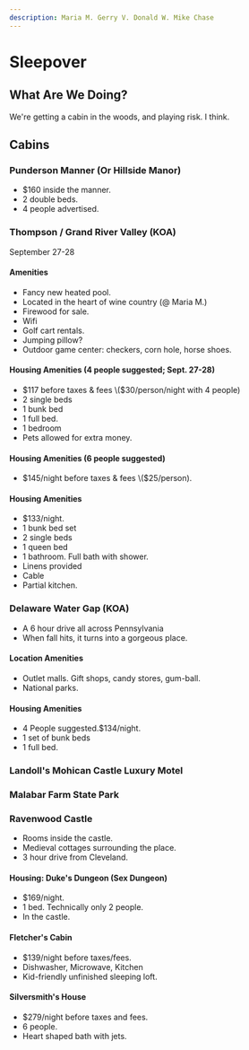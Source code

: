 ```yaml
---
description: Maria M. Gerry V. Donald W. Mike Chase
---
```


# Sleepover

## What Are We Doing?

We're getting a cabin in the woods, and playing risk. I think.

## Cabins

### Punderson Manner \(Or Hillside Manor\)

* $160 inside the manner.
* 2 double beds.
* 4 people advertised.

### Thompson / Grand River Valley \(KOA\)

September 27-28

#### Amenities

* Fancy new heated pool.
* Located in the heart of wine country \(@ Maria M.\)
* Firewood for sale.
* Wifi
* Golf cart rentals.
* Jumping pillow?
* Outdoor game center: checkers, corn hole, horse shoes.

#### Housing Amenities \(4 people suggested; Sept. 27-28\)

* $117 before taxes & fees \($30/person/night with 4 people\)
* 2 single beds
* 1 bunk bed
* 1 full bed.
* 1 bedroom
* Pets allowed for extra money.

#### Housing Amenities \(6 people suggested\)

* $145/night before taxes & fees \($25/person\).

#### Housing Amenities

* $133/night.
* 1 bunk bed set
* 2 single beds
* 1 queen bed
* 1 bathroom. Full bath with shower.
* Linens provided
* Cable
* Partial kitchen.

### Delaware Water Gap \(KOA\)

* A 6 hour drive all across Pennsylvania
* When fall hits, it turns into a gorgeous place.

#### Location Amenities

* Outlet malls. Gift shops, candy stores, gum-ball.
* National parks.

#### Housing Amenities

* 4 People suggested.$134/night.
* 1 set of bunk beds
* 1 full bed.

### Landoll's Mohican Castle Luxury Motel

### Malabar Farm State Park

### Ravenwood Castle

* Rooms inside the castle.
* Medieval cottages surrounding the place.
* 3 hour drive from Cleveland.

#### Housing: Duke's Dungeon \(Sex Dungeon\)

* $169/night.
* 1 bed. Technically only 2 people.
* In the castle.

#### Fletcher's Cabin

* $139/night before taxes/fees.
* Dishwasher, Microwave, Kitchen
* Kid-friendly unfinished sleeping loft.

#### Silversmith's House

* $279/night before taxes and fees.
* 6 people.
* Heart shaped bath with jets.

